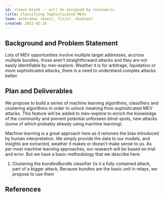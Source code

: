 ```yaml
---
id: <leave blank -- will be assigned by reviewers>
title: Classifying Sophisticated MEVs
team: avibrahms (main), fiiiu?, obadiaa?
created: 2022-02-28
---
```


## Background and Problem Statement
Lots of MEV opportunities involve multiple target addresses, accross multiple bundles, those aren't straightforward attacks and they are not easily identifiable by mev-explore. Weather it is for arbitrage, liquidation or more sophisticated attacks, there is a need to understand complex attacks better.

## Plan and Deliverables
We propose to build a series of machine learning algorithms, classifiers and clustering algorithms in order to unlock meaning from sophisticated MEV attacks. This feature will be added to mev-explore to enrich the knowledge of the community and prevent potential unforseen blind-spots, new attacks (some of which probably already using machine learning).
  
Machine learning is a great approach here as it removes the bias introduced by human interpretation. We simply provide the data to our models, and insights are extracted, weather it makes or doesn't make sense to us.
As per most machine learning approaches, our research will be based on trial and error. But we have a basic methodology that we describe here:
  
1. Clustering the bundlesBundle classifier (is it a fully contained attack, part of a bigger attack, 
Because bundles are the basic unit in relays, we propose to use them 
  
## References

